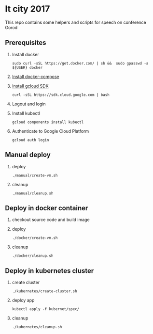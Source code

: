 # It city 2017

This repo contains some helpers and scripts for speech on conference Gorod

## Prerequisites

1. Install docker

    ```
    sudo curl -sSL https://get.docker.com/ | sh &&  sudo gpasswd -a ${USER} docker
    ```

1. [Install docker-compose](https://github.com/docker/compose/releases)

1. [Install gcloud SDK](https://cloud.google.com/sdk/)

    ```
    curl -sSL https://sdk.cloud.google.com | bash
    ```

1. Logout and login

1. Install kubectl

    ```
    gcloud components install kubectl
    ```

1. Authenticate to Google Cloud Platform

    ```
    gcloud auth login
    ```

## Manual deploy

1. deploy

    ```
    ./manual/create-vm.sh
    ```
2. cleanup

    ```
    ./manual/cleanup.sh
    ```

## Deploy in docker container

1. checkout source code and build image

1. deploy

    ```
    ./docker/create-vm.sh
    ```

1. cleanup

    ```
    ./docker/cleanup.sh
    ```

## Deploy in kubernetes cluster

1. create cluster

    ```
    ./kubernetes/create-cluster.sh
    ```

1. deploy app

    ```
    kubectl apply -f kubernet/spec/
    ```

1. cleanup

    ```
    ./kubernetes/cleanup.sh
    ```

